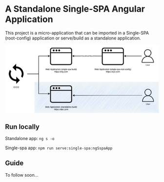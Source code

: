 # A Standalone Single-SPA Angular Application

This project is a micro-application that can be imported in a Single-SPA (root-config) application or serve/build as a standalone application.

![Single-SPA Angular](standalone_build_Diagram.jpg)


## Run locally

Standalone app: `ng s -o`

Single-spa app: `npm run serve:single-spa:ngSspaApp`

## Guide

To follow soon...

